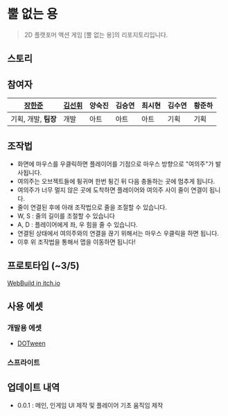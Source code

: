 # 뿔 없는 용
> 2D 플랫포머 액션 게임 [뿔 없는 용]의 리포지토리입니다.



## 스토리





## 참여자

| [장한준](https://github.com/JangHanjun) | [김선휘](https://github.com/SoinDosa) | 양숙진 | 김승연 | 최시현   | 김수연  | 황준하 |
| ---------------------------------------| ------------------------------------- | ------ | ------ | ------ | ------ | ------ |
| 기획, 개발, **팀장**                    | 개발                                  | 아트   | 아트    |   아트  |  기획  | 기획   |



## 조작법

- 화면에 마우스를 우클릭하면 플레이어를 기점으로 마우스 방향으로 "여의주"가 발사됩니다.
- 여의주는 오브젝트들에 튕귀며 한번 튕긴 뒤 다음 충돌하는 곳에 멈추게 됩니다.
- 여의주가 너무 멀지 않은 곳에 도착하면 플레이어와 여의주 사이 줄이 연결이 됩니다.
 - 줄이 연결된 후에 아래 조작법으로 줄을 조절할 수 있습니다.
 - W, S : 줄의 길이를 조절할 수 있습니다
 - A, D : 플레이어에게 좌, 우 힘을 줄 수 있습니다.
- 연결된 상태에서 여의주와의 연결을 끊기 위해서는 마우스 우클릭을 하면 됩니다.
- 이후 위 조작법을 통해서 맵을 이동하면 됩니다!

## 프로토타입 (~3/5)

[WebBuild in itch.io](https://husk321.itch.io/nohorndragon-001v-test)



## 사용 에셋

### 개발용 에셋

- [DOTween](http://dotween.demigiant.com/index.php)

### 스프라이트



## 업데이트 내역

* 0.0.1 : 메인, 인게임 UI 제작 및 플레이어 기초 움직임 제작
